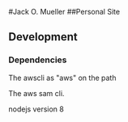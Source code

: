 #Jack O. Mueller
##Personal Site

## Development
### Dependencies
The awscli as "aws" on the path

The aws sam cli.

nodejs version 8
